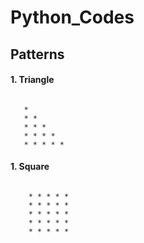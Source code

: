 # Python_Codes
##
## Patterns
#### 1. Triangle
###### 
       * 
       * *
       * * *
       * * * *
       * * * * * 
#### 1. Square
###### 
        * * * * * 
        * * * * *
        * * * * *
        * * * * *
        * * * * *